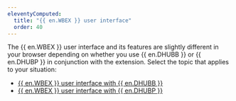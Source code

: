 ```yaml
---
eleventyComputed:
  title: "{{ en.WBEX }} user interface"
  order: 40
---
```

The {{ en.WBEX }} user interface and its features are slightly different in your browser depending on whether you use {{ en.DHUBB }} or {{ en.DHUBP }} in conjunction with the extension. Select the topic that applies to your situation:  

* [{{ en.WBEX }} user interface with {{ en.DHUBB }}](/hub/workspace-browser-extension/workspace-browser-extension-user-interface/workspace-browser-extension-user-interface-hub-business/)  
* [{{ en.WBEX }} user interface with {{ en.DHUBP }}](/hub/workspace-browser-extension/workspace-browser-extension-user-interface/workspace-browser-extension-user-interface-hub-personal/)  
